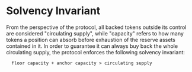 # Solvency Invariant

From the perspective of the protocol, all backed tokens outside its control are considered "circulating supply", while "capacity" refers to how many tokens a position can absorb before exhaustion of the reserve assets contained in it. In order to guarantee it can always buy back the whole circulating supply, the protocol enforces the following solvency invariant:

```
  floor capacity + anchor capacity > circulating supply

```